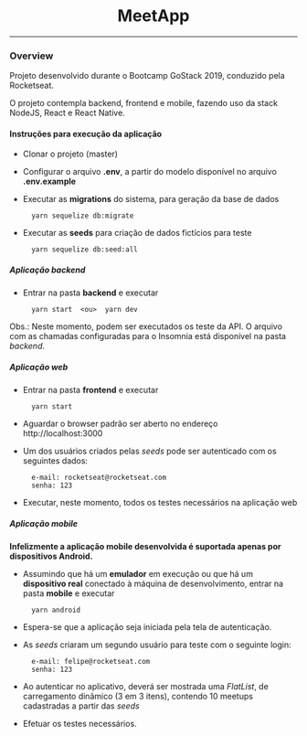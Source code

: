 <h1 align="center">
MeetApp
</h1>

---

### Overview

Projeto desenvolvido durante o Bootcamp GoStack 2019, conduzido pela Rocketseat.

O projeto contempla backend, frontend e mobile, fazendo uso da stack NodeJS, React e React Native.

#### Instruções para execução da aplicação
- Clonar o projeto (master)
- Configurar o arquivo **.env**, a partir do modelo disponível no arquivo **.env.example**
- Executar as **migrations** do sistema, para geração da base de dados

        yarn sequelize db:migrate

- Executar as **seeds** para criação de dados fictícios para teste

        yarn sequelize db:seed:all

##### Aplicação backend

- Entrar na pasta **backend** e executar

        yarn start  <ou>  yarn dev

Obs.: Neste momento, podem ser executados os teste da API. O arquivo com as chamadas configuradas para o Insomnia está disponível na pasta *backend*.

##### Aplicação web

- Entrar na pasta **frontend** e executar

        yarn start

- Aguardar o browser padrão ser aberto no endereço http://localhost:3000

- Um dos usuários criados pelas *seeds* pode ser autenticado com os seguintes dados:
        
        e-mail: rocketseat@rocketseat.com
        senha: 123

- Executar, neste momento, todos os testes necessários na aplicação web

##### Aplicação mobile

**Infelizmente a aplicação mobile desenvolvida é suportada apenas por dispositivos Android.**

- Assumindo que há um **emulador** em execução ou que há um **dispositivo real** conectado à máquina de desenvolvimento, entrar na pasta **mobile** e executar

        yarn android

- Espera-se que a aplicação seja iniciada pela tela de autenticação.

- As *seeds* criaram um segundo usuário para teste com o seguinte login:
        
        e-mail: felipe@rocketseat.com
        senha: 123

- Ao autenticar no aplicativo, deverá ser mostrada uma *FlatList*, de carregamento dinâmico (3 em 3 itens), contendo 10 meetups cadastradas a partir das *seeds*

- Efetuar os testes necessários.

